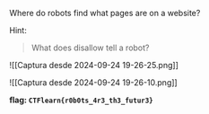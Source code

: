 Where do robots find what pages are on a website?

Hint:

> What does disallow tell a robot?

![[Captura desde 2024-09-24 19-26-25.png]]

![[Captura desde 2024-09-24 19-26-10.png]]

**flag: `CTFlearn{r0b0ts_4r3_th3_futur3}`**